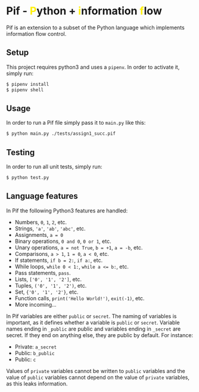 # Pif - <span style="color:#fff000">P</span>ython + <span style="color:#fff000">i</span>nformation <span style="color:#fff000">f</span>low

Pif is an extension to a subset of the Python language which implements information flow control.

## Setup
This project requires python3 and uses a `pipenv`. In order to activate it, simply run:
```bash
$ pipenv install
$ pipenv shell
```

## Usage
In order to run a Pif file simply pass it to `main.py` like this:
```bash
$ python main.py ./tests/assign1_succ.pif
```

## Testing
In order to run all unit tests, simply run:
```bash
$ python test.py
```

## Language features
In Pif the following Python3 features are handled:
* Numbers, `0`, `1`, `2`, etc.
* Strings, `'a'`, `'ab'`, `'abc'`, etc.
* Assignments, `a = 0`
* Binary operations, `0 and 0`, `0 or 1`, etc.
* Unary operations, `a = not True`, `b = +1`, `a = -b`, etc.
* Comparisons, `a > 1`, `1 = 0`, `a < 0`, etc.
* If statements, `if b = 2:`, `if a:`, etc.
* While loops, `while 0 < 1:`, `while a <= b:`, etc.
* Pass statements, `pass`.
* Lists, `['0', '1', '2']`, etc.
* Tuples, `('0', '1', '2')`, etc.
* Set, `{'0', '1', '2'}`, etc.
* Function calls, `print('Hello World!')`, `exit(-1)`, etc.
* More incoming...

In Pif variables are either `public` or `secret`. The naming of variables is important, as it defines whether a variable is `public` or `secret`. Variable names ending in `_public` are public and variables ending in `_secret` are secret. If they end on anything else, they are public by default. For instance:
* Private: `a_secret`
* Public: `b_public`
* Public: `c`

Values of `private` variables cannot be written to `public` variables and the value of `public` variables cannot depend on the value of `private` variables, as this leaks information.